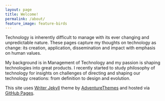 ```yaml
---
layout: page
title: Welcome!
permalink: /about/
feature_image: feature-birds
---
```

Technology is inherently difficult to manage with its ever changing and
unpredictable nature. These pages capture my thoughts on technology as change:
its creation, application, dissemination and impact with emphasis on human
values.

My background is in Management of Technology and my passion is shaping
technologies into great products. I recently started to study philosophy of
technology for insights on challenges of directing and shaping our technology
creations: from definition to design and evolution.

This site uses [Writer
Jekyll](https://themeforest.net/item/writer-a-minimal-blog-for-jekyll/10562560)
theme by [AdventureThemes](http://adventurethemes.com) and hosted via [GitHub Pages](https://pages.github.com).